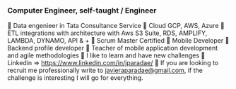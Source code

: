 ### Computer Engineer, self-taught / Engineer

🔭 Data engenieer in Tata Consultance Service
🔭 Cloud GCP, AWS, Azure
🔭 ETL integrations with architecture with Aws S3 Suite, RDS, AMPLIFY, LAMBDA, DYNAMO, API & +
🔭 Scrum Master Certified
🔭 Mobile Developer
🔭 Backend profile developer
🌱 Teacher of mobile application development and agile methodologies
🌱 I like to learn and have new challenges
🌱 Linkedin => https://www.linkedin.com/in/jparadae/
🔭 If you are looking to recruit me professionally write to javieraparadae@gmail.com, if the challenge is interesting I will go for everything.
